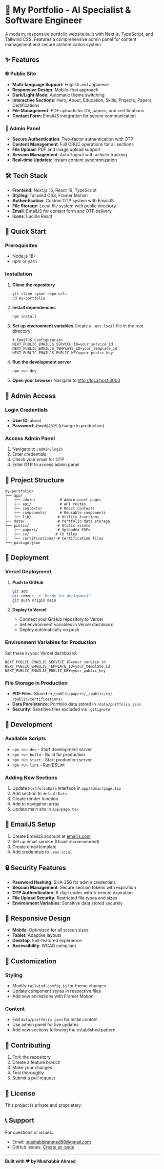 # 🚀 My Portfolio - AI Specialist & Software Engineer

A modern, responsive portfolio website built with Next.js, TypeScript, and Tailwind CSS. Features a comprehensive admin panel for content management and secure authentication system.

## ✨ Features

### 🌐 Public Site
- **Multi-language Support**: English and Japanese
- **Responsive Design**: Mobile-first approach
- **Dark/Light Mode**: Automatic theme switching
- **Interactive Sections**: Hero, About, Education, Skills, Projects, Papers, Certifications
- **File Management**: PDF uploads for CV, papers, and certifications
- **Contact Form**: EmailJS integration for secure communication

### 🔐 Admin Panel
- **Secure Authentication**: Two-factor authentication with OTP
- **Content Management**: Full CRUD operations for all sections
- **File Upload**: PDF and image upload support
- **Session Management**: Auto-logout with activity tracking
- **Real-time Updates**: Instant content synchronization

## 🛠️ Tech Stack

- **Frontend**: Next.js 15, React 19, TypeScript
- **Styling**: Tailwind CSS, Framer Motion
- **Authentication**: Custom OTP system with EmailJS
- **File Storage**: Local file system with public directory
- **Email**: EmailJS for contact form and OTP delivery
- **Icons**: Lucide React

## 🚀 Quick Start

### Prerequisites
- Node.js 18+ 
- npm or yarn

### Installation

1. **Clone the repository**
   ```bash
   git clone <your-repo-url>
   cd my-portfolio
   ```

2. **Install dependencies**
   ```bash
   npm install
   ```

3. **Set up environment variables**
   Create a `.env.local` file in the root directory:
   ```env
   # EmailJS Configuration
   NEXT_PUBLIC_EMAILJS_SERVICE_ID=your_service_id
   NEXT_PUBLIC_EMAILJS_TEMPLATE_ID=your_template_id
   NEXT_PUBLIC_EMAILJS_PUBLIC_KEY=your_public_key
   ```

4. **Run the development server**
   ```bash
   npm run dev
   ```

5. **Open your browser**
   Navigate to [http://localhost:3000](http://localhost:3000)

## 🔐 Admin Access

### Login Credentials
- **User ID**: `ahmed`
- **Password**: `Ahmed@2025` (change in production)

### Access Admin Panel
1. Navigate to `/admin/login`
2. Enter credentials
3. Check your email for OTP
4. Enter OTP to access admin panel

## 📁 Project Structure

```
my-portfolio/
├── app/
│   ├── admin/           # Admin panel pages
│   ├── api/             # API routes
│   ├── contexts/        # React contexts
│   ├── components/      # Reusable components
│   └── lib/            # Utility functions
├── data/               # Portfolio data storage
├── public/             # Static assets
│   ├── papers/         # Uploaded PDFs
│   ├── cv/            # CV files
│   └── certifications/ # Certification files
└── package.json
```

## 🚀 Deployment

### Vercel Deployment

1. **Push to GitHub**
   ```bash
   git add .
   git commit -m "Ready for deployment"
   git push origin main
   ```

2. **Deploy to Vercel**
   - Connect your GitHub repository to Vercel
   - Set environment variables in Vercel dashboard
   - Deploy automatically on push

### Environment Variables for Production

Set these in your Vercel dashboard:
```env
NEXT_PUBLIC_EMAILJS_SERVICE_ID=your_service_id
NEXT_PUBLIC_EMAILJS_TEMPLATE_ID=your_template_id
NEXT_PUBLIC_EMAILJS_PUBLIC_KEY=your_public_key
```

### File Storage in Production

- **PDF Files**: Stored in `/public/papers/`, `/public/cv/`, `/public/certifications/`
- **Data Persistence**: Portfolio data stored in `/data/portfolio.json`
- **Security**: Sensitive files excluded via `.gitignore`

## 🔧 Development

### Available Scripts

- `npm run dev` - Start development server
- `npm run build` - Build for production
- `npm run start` - Start production server
- `npm run lint` - Run ESLint

### Adding New Sections

1. Update `PortfolioData` interface in `app/admin/page.tsx`
2. Add section to `defaultData`
3. Create render function
4. Add to navigation array
5. Update main site in `app/page.tsx`

## 📧 EmailJS Setup

1. Create EmailJS account at [emailjs.com](https://www.emailjs.com/)
2. Set up email service (Gmail recommended)
3. Create email template
4. Add credentials to `.env.local`

## 🔒 Security Features

- **Password Hashing**: SHA-256 for admin credentials
- **Session Management**: Secure session tokens with expiration
- **OTP Authentication**: 6-digit codes with 5-minute expiration
- **File Upload Security**: Restricted file types and sizes
- **Environment Variables**: Sensitive data stored securely

## 📱 Responsive Design

- **Mobile**: Optimized for all screen sizes
- **Tablet**: Adaptive layouts
- **Desktop**: Full-featured experience
- **Accessibility**: WCAG compliant

## 🎨 Customization

### Styling
- Modify `tailwind.config.js` for theme changes
- Update component styles in respective files
- Add new animations with Framer Motion

### Content
- Edit `data/portfolio.json` for initial content
- Use admin panel for live updates
- Add new sections following the established pattern

## 🤝 Contributing

1. Fork the repository
2. Create a feature branch
3. Make your changes
4. Test thoroughly
5. Submit a pull request

## 📄 License

This project is private and proprietary.

## 📞 Support

For questions or issues:
- Email: mushabbirahmed99@gmail.com
- GitHub Issues: [Create an issue](https://github.com/your-username/my-portfolio/issues)

---

**Built with ❤️ by Mushabbir Ahmed**
